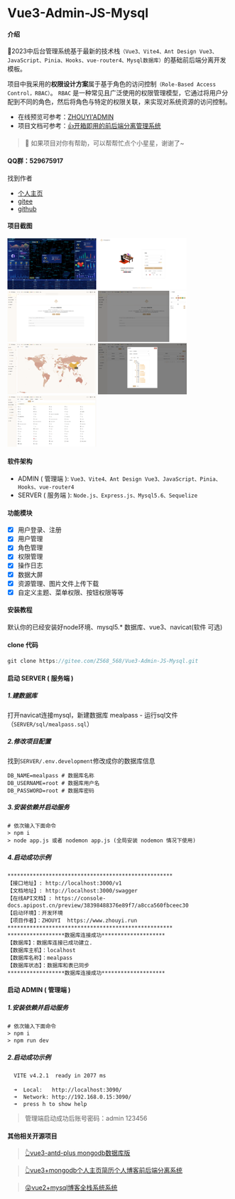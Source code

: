 # Vue3-Admin-JS-Mysql

#### 介绍
🎉2023中后台管理系统基于最新的技术栈`（Vue3、Vite4、Ant Design Vue3、JavaScript、Pinia、Hooks、vue-router4、Mysql数据库）`的基础前后端分离开发模板。

项目中我采用的**权限设计方案**属于基于角色的访问控制`（Role-Based Access Control，RBAC）`。
`RBAC` 是一种常见且广泛使用的权限管理模型，它通过将用户分配到不同的角色，然后将角色与特定的权限关联，来实现对系统资源的访问控制。

- 在线预览可参考：[ZHOUYI'ADMIN](http://admin.zhouyi.run/)
- 项目文档可参考：[👍开箱即用的前后端分离管理系统](https://z568_568.gitee.io/vue3-antd-plus/)

> 🎯 如果项目对你有帮助，可以帮帮忙点个小星星，谢谢了~

#### QQ群：529675917
找到作者
-  [个人主页](https://www.zhouyi.run/)
-  [gitee](https://gitee.com/Z568_568)
-  [github](https://github.com/ZHYI-source)

#### 项目截图
<img  src="docs/img_6.png" width = "200" height = "115">
<img  src="docs/img.png" width = "200" height = "115">
<img  src="docs/img_1.png" width = "200" height = "115">
<img  src="docs/img_2.png" width = "200" height = "115">
<img  src="docs/img_3.png" width = "200" height = "115">
<img  src="docs/img_4.png" width = "200" height = "115">
<img  src="docs/img_5.png" width = "200" height = "115">

#### 软件架构

- ADMIN ( 管理端 ): `Vue3、Vite4、Ant Design Vue3、JavaScript、Pinia、Hooks、vue-router4`
- SERVER ( 服务端 ): `Node.js、Express.js、Mysql5.6、Sequelize`

#### 功能模块

- [x] 用户登录、注册
- [x] 用户管理
- [x] 角色管理
- [x] 权限管理
- [x] 操作日志
- [x] 数据大屏
- [x] 资源管理、图片文件上传下载
- [x] 自定义主题、菜单权限、按钮权限等等

#### 安装教程

默认你的已经安装好node环境、mysql5.* 数据库、vue3、navicat(软件 可选)

#### clone 代码

```javascript
git clone https://gitee.com/Z568_568/Vue3-Admin-JS-Mysql.git
```

#### 启动 SERVER ( 服务端 )
  
##### 1.建数据库 
  
  打开navicat连接mysql，新建数据库 mealpass - 运行sql文件（`SERVER/sql/mealpass.sql`）

##### 2.修改项目配置
  
  找到`SERVER/.env.development`修改成你的数据库信息

```shell
DB_NAME=mealpass # 数据库名称
DB_USERNAME=root # 数据库用户名
DB_PASSWORD=root # 数据库密码
```
##### 3.安装依赖并启动服务

```shell
# 依次输入下面命令
> npm i
> node app.js 或者 nodemon app.js (全局安装 nodemon 情况下使用)
```
#####  4.启动成功示例

```shell
****************************************************
【接口地址】: http://localhost:3000/v1
【文档地址】: http://localhost:3000/swagger
【在线API文档】: https://console-docs.apipost.cn/preview/38398488376e89f7/a8cca560fbceec30
【启动环境】：开发环境
【项目作者】：ZHOUYI  https://www.zhouyi.run
****************************************************
******************数据库连接成功********************
【数据库】：数据库连接已成功建立.
【数据库主机】：localhost
【数据库名称】：mealpass
【数据库状态】：数据库和表已同步
******************数据库连接成功********************

```

#### 启动 ADMIN ( 管理端 )

##### 1.安装依赖并启动服务

```shell
# 依次输入下面命令
> npm i
> npm run dev
```
#####  2.启动成功示例

```shell
  VITE v4.2.1  ready in 2077 ms

  ➜  Local:   http://localhost:3090/
  ➜  Network: http://192.168.0.15:3090/
  ➜  press h to show help

```

> 管理端启动成功后账号密码：admin 123456


#### 其他相关开源项目

> [👆vue3-antd-plus mongodb数据库版](https://gitee.com/Z568_568/vue3-antd-plus.git)

> [👆vue3+mongodb个人主页简历个人博客前后端分离系统](https://gitee.com/Z568_568/ZHOUYI-Homepage.git)

> [😜vue2+mysql博客全栈系统系统](https://gitee.com/Z568_568/all-blog-sys.git)
